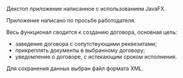 Декстоп приложение написанное с использованием JavaFX.

Приложение написано по просьбе работодателя.

Весь функционал сводится к созданию договора, основная цель:
- заведение договора с сопутствующими реквезитами;
- прикреплять документы в выбранному договору;
- уведомление о договоре, с истекающим сроком исполнения.

Для сохранения данных выбран файл формата XML.
